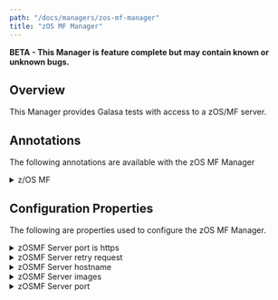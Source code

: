 ```yaml
---
path: "/docs/managers/zos-mf-manager"
title: "zOS MF Manager"
---
```


**BETA - This Manager is feature complete but may contain known or unknown bugs.**

## Overview
This Manager provides Galasa tests with access to a zOS/MF server.


## Annotations

The following annotations are available with the zOS MF Manager
<details>
<summary>z/OS MF</summary>

| Annotation: | z/OS MF |
| --------------------------------------- | :------------------------------------- |
| Name: | @Zosmf |
| Description: | The <code>@Zosmf</code> annotation requests the z/OSMF Manager to provide a z/OSMF instance associated with a z/OS image.  The test can request multiple z/OSMF instances, with the default being associated with the <b>primary</b> zOS image. |
| Attribute: `imageTag` |  The tag of the zOS Image this variable is to be populated with |
| Syntax: | @ZosImage(imageTag="A")<br> public IZosImage zosImageA;<br> @Zosmf(imageTag="A")<br> public IZosmf zosmfA;<br></code> |
| Notes: | The <code>IZosmf</code> interface has a number of methods to issue requests to the zOSMF REST API. See <a href="https://javadoc-snapshot.galasa.dev/dev/galasa/zosmf/Zosmf.html" target="_blank">Zosmf</a> and <a href="https://javadoc-snapshot.galasa.dev/dev/galasa/zosmf/IZosmf.html" target="_blank">IZosmf</a> to find out more. |

</details>




## Configuration Properties

The following are properties used to configure the zOS MF Manager.
 
<details>
<summary>zOSMF Server port is https</summary>

| Property: | zOSMF Server port is https |
| --------------------------------------- | :------------------------------------- |
| Name: | zosmf.server.[imageid].https |
| Description: | Use https (SSL) for zOSMF server |
| Required:  | No |
| Default value: | True |
| Valid values: | $validValues |
| Examples: | <code>zosmf.server.https=true</code><br> <code>zosmf.server.SYSA.https=true</code> |

</details>
 
<details>
<summary>zOSMF Server retry request</summary>

| Property: | zOSMF Server retry request |
| --------------------------------------- | :------------------------------------- |
| Name: | zosmf.server.[imageid].https |
| Description: | The number of times to retry when zOSMF request fails |
| Required:  | No |
| Default value: | 3 |
| Valid values: | $validValues |
| Examples: | <code>zosmf.server.request.retry=5</code><br> <code>zosmf.server.SYSA.request.retry=5</code> |

</details>
 
<details>
<summary>zOSMF Server hostname</summary>

| Property: | zOSMF Server hostname |
| --------------------------------------- | :------------------------------------- |
| Name: | zosmf.server.[imageid].https |
| Description: | The hostname zOSMF server |
| Required:  | Yes |
| Default value: | None |
| Valid values: | $validValues |
| Examples: | <code>zosmf.server.hostname=zosmfserver.ibm.com</code><br> <code>zosmf.server.SYSA.hostname=zosmfserver.ibm.com</code> |

</details>
 
<details>
<summary>zOSMF Server images</summary>

| Property: | zOSMF Server images |
| --------------------------------------- | :------------------------------------- |
| Name: | zosmf.server.[clusterid].images |
| Description: | The zOSMF server images active on the supplied cluster |
| Required:  | No |
| Default value: | True |
| Valid values: | $validValues |
| Examples: | <code>zosmf.server.images=SYSA,SYSB</code><br> <code>zosmf.server.PLEXA.images=SYSA,SYSB</code> |

</details>
 
<details>
<summary>zOSMF Server port</summary>

| Property: | zOSMF Server port |
| --------------------------------------- | :------------------------------------- |
| Name: | zosmf.server.[imageid].https |
| Description: | The hostname zOSMF server |
| Required:  | Yes |
| Default value: | None |
| Valid values: | $validValues |
| Examples: | <code>zosmf.server.port=443</code><br> <code>zosmf.server.SYSA.port=443</code> |

</details>
